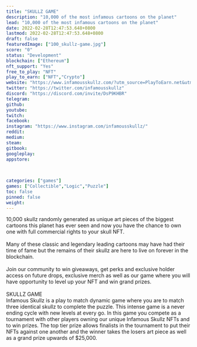 ```yaml
---
title: "SKULLZ GAME"
description: "10,000 of the most infamous cartoons on the planet"
lead: "10,000 of the most infamous cartoons on the planet"
date: 2022-02-28T12:47:53.648+0800
lastmod: 2022-02-28T12:47:53.648+0800
draft: false
featuredImage: ["100_skullz-game.jpg"]
score: "0"
status: "Development"
blockchain: ["Ethereum"]
nft_support: "Yes"
free_to_play: "NFT"
play_to_earn: ["NFT","Crypto"]
website: "https://www.infamousskullz.com/?utm_source=PlayToEarn.net&utm_medium=organic&utm_campaign=gamepage"
twitter: "https://twitter.com/infamousskullz"
discord: "https://discord.com/invite/DsP9KHBR"
telegram: 
github: 
youtube: 
twitch: 
facebook: 
instagram: "https://www.instagram.com/infamousskullz/"
reddit: 
medium: 
steam: 
gitbook: 
googleplay: 
appstore: 

  
    
categories: ["games"]
games: ["Collectible","Logic","Puzzle"]
toc: false
pinned: false
weight: 
---
```

10,000 skullz randomly generated as unique art pieces of the biggest cartoons this planet has ever seen and now you have the chance to own one with full commercial rights to your skull NFT.<br> <br> Many of these classic and legendary leading cartoons may have had their time of fame but the remains of their skullz are here to live on forever in the blockchain.<br> <br> Join our community to win giveaways, get perks and exclusive holder access on future drops, exclusive merch as well as our game where you will have opportunity to level up your NFT and win grand prizes.<br> <br> SKULLZ GAME<br> Infamous Skullz is a play to match dynamic game where you are to match three identical skullz to complete the puzzle. This intense game is a never ending cycle with new levels at every go. In this game you compete as a tournament with other players owning our unique Infamous Skullz NFTs and to win prizes. The top tier prize allows finalists in the tournament to put their NFTs against one another and the winner takes the losers art piece as well as a grand prize upwards of $25,000.
